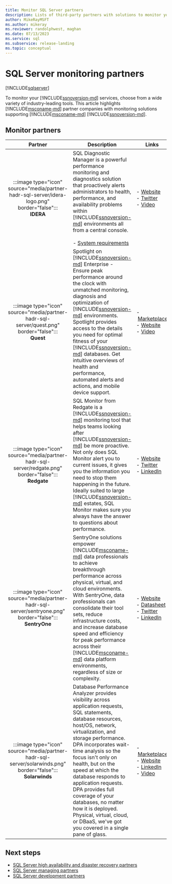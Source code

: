 ```yaml
---
title: Monitor SQL Server partners
description: Lists of third-party partners with solutions to monitor your SQL Server services.
author: MikeRayMSFT
ms.author: mikeray
ms.reviewer: randolphwest, maghan
ms.date: 07/13/2023
ms.service: sql
ms.subservice: release-landing
ms.topic: conceptual
---
```


# SQL Server monitoring partners

[!INCLUDE[sqlserver](../includes/applies-to-version/sqlserver.md)]

To monitor your [!INCLUDE[ssnoversion-md](../includes/ssnoversion-md.md)] services, choose from a wide variety of industry-leading tools. This article highlights [!INCLUDE[msconame-md](../includes/msconame-md.md)] partner companies with monitoring solutions supporting [!INCLUDE[msconame-md](../includes/msconame-md.md)] [!INCLUDE[ssnoversion-md](../includes/ssnoversion-md.md)].

## Monitor partners

| Partner | Description | Links |
| :---: | --- | --- |
| :::image type="icon" source="media/partner-hadr-sql-server/idera-logo.png" border="false":::<br />**IDERA** | SQL Diagnostic Manager is a powerful performance monitoring and diagnostics solution that proactively alerts administrators to health, performance, and availability problems within [!INCLUDE[ssnoversion-md](../includes/ssnoversion-md.md)] environments all from a central console.<br /><br />- [System requirements](https://wiki.idera.com/display/SQLDM/Product+requirements) | -&nbsp;[Website](https://www.idera.com/products/sql-diagnostic-manager/)<br />- [Twitter](https://twitter.com/Idera_Software)<br />- [Video](https://www.idera.com/resource-center/videos/an-overview-of-sql-diagnostic-manager) |
| :::image type="icon" source="media/partner-hadr-sql-server/quest.png" border="false":::<br />**Quest** | Spotlight on [!INCLUDE[ssnoversion-md](../includes/ssnoversion-md.md)] Enterprise - Ensure peak performance around the clock with unmatched monitoring, diagnosis and optimization of [!INCLUDE[ssnoversion-md](../includes/ssnoversion-md.md)] environments. Spotlight provides access to the details you need for optimal fitness of your [!INCLUDE[ssnoversion-md](../includes/ssnoversion-md.md)] databases. Get intuitive overviews of health and performance, automated alerts and actions, and mobile device support. | -&nbsp;[Marketplace](https://azuremarketplace.microsoft.com/marketplace/apps/quest.spotlightcloud?tab=Overview)<br />-&nbsp;[Website](https://www.quest.com/products/spotlight-on-sql-server-enterprise)<br />- [Video](https://www.quest.com/webcast-ondemand/optimizing-and-tuning-sql-server8122701/) |
| :::image type="icon" source="media/partner-hadr-sql-server/redgate.png" border="false":::<br />**Redgate** | SQL Monitor from Redgate is a [!INCLUDE[ssnoversion-md](../includes/ssnoversion-md.md)] monitoring tool that helps teams looking after [!INCLUDE[ssnoversion-md](../includes/ssnoversion-md.md)] be more proactive. Not only does SQL Monitor alert you to current issues, it gives you the information you need to stop them happening in the future. Ideally suited to large [!INCLUDE[ssnoversion-md](../includes/ssnoversion-md.md)] estates, SQL Monitor makes sure you always have the answer to questions about performance. | -&nbsp;[Website](https://www.red-gate.com/products/dba/sql-monitor/)<br />- [Twitter](https://twitter.com/redgate)<br />- [LinkedIn](https://www.linkedin.com/company/red-gate-software/) |
| :::image type="icon" source="media/partner-hadr-sql-server/sentryone.png" border="false":::<br />**SentryOne** | SentryOne solutions empower [!INCLUDE[msconame-md](../includes/msconame-md.md)] data professionals to achieve breakthrough performance across physical, virtual, and cloud environments. With SentryOne, data professionals can consolidate their tool sets, reduce infrastructure costs, and increase database speed and efficiency for peak performance across their [!INCLUDE[msconame-md](../includes/msconame-md.md)] data platform environments, regardless of size or complexity. | -&nbsp;[Website](https://www.sentryone.com)<br />- [Datasheet](https://www.sentryone.com/products/sentryone-platform/database-performance-monitoring)<br />- [Twitter](https://twitter.com/sentryone)<br />- [LinkedIn](https://www.linkedin.com/company/sentryone) |
| :::image type="icon" source="media/partner-hadr-sql-server/solarwinds.png" border="false":::<br />**Solarwinds** | Database Performance Analyzer provides visibility across application requests, SQL statements, database resources, host/OS, network, virtualization, and storage performance. DPA incorporates wait-time analysis so the focus isn't only on health, but on the speed at which the database responds to application requests. DPA provides full coverage of your databases, no matter how it is deployed. Physical, virtual, cloud, or DBaaS, we've got you covered in a single pane of glass. | -&nbsp;[Marketplace](https://azuremarketplace.microsoft.com/marketplace/apps/solarwinds.solarwinds-database-performance-analyzer)<br />-&nbsp;[Website](https://www.solarwinds.com/database-performance-analyzer)<br />- [LinkedIn](https://www.linkedin.com/company/solarwinds)<br />- [Video](https://www.solarwinds.com/resources/video/database-performance-analyzer-overview) |

## Next steps

- [SQL Server high availability and disaster recovery partners](partner-hadr-sql-server.md)
- [SQL Server managing partners](partner-management-sql-server.md)
- [SQL Server development partners](partner-dev-sql-server.md)
